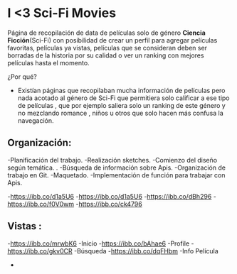 # I <3 Sci-Fi Movies
Página de recopilación de data de películas solo de género **Ciencia Ficción**(Sci-Fi) con posibilidad de crear un perfil para agregar películas favoritas, películas ya vistas, películas que se consideran deben ser borradas de la historia por su calidad o ver un ranking con mejores películas hasta el momento.

¿Por qué?
- Existían páginas que recopilaban mucha información de películas pero nada acotado al género de Sci-Fi que permitiera solo calificar a ese tipo de películas , que por ejemplo saliera solo un ranking de este género y no mezclando romance , niños u otros que solo hacen más confusa la navegación.

## Organización:

-Planificación del trabajo.
-Realización sketches.
-Comienzo del diseño según temática. .
-Búsqueda de información sobre Apis.
-Organización de trabajo en Git.
-Maquetado.
-Implementación de función para trabajar con Apis.

-https://ibb.co/d1a5U6
-https://ibb.co/d1a5U6
-https://ibb.co/dBh296
-https://ibb.co/f0V0wm
-https://ibb.co/ck4796

## Vistas :
-https://ibb.co/mrwbK6 -Inicio
-https://ibb.co/bAhae6 -Profile
-https://ibb.co/gkv0CR -Búsqueda
-https://ibb.co/dqFHbm -Info Película

-
## 

## 

###